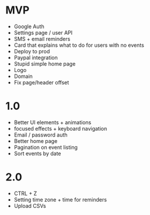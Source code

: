 # MVP

- Google Auth
- Settings page / user API
- SMS + email reminders
- Card that explains what to do for users with no events
- Deploy to prod
- Paypal integration
- Stupid simple home page
- Logo
- Domain
- Fix page/header offset

# 1.0

- Better UI elements + animations
- focused effects + keyboard navigation
- Email / password auth
- Better home page
- Pagination on event listing
- Sort events by date

# 2.0

- CTRL + Z
- Setting time zone + time for reminders
- Upload CSVs
